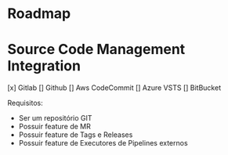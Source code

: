# Roadmap

# Source Code Management Integration

[x] Gitlab
[] Github
[] Aws CodeCommit
[] Azure VSTS
[] BitBucket

Requisitos:
- Ser um repositório GIT
- Possuir feature de MR
- Possuir feature de Tags e Releases
- Possuir feature de Executores de Pipelines externos

